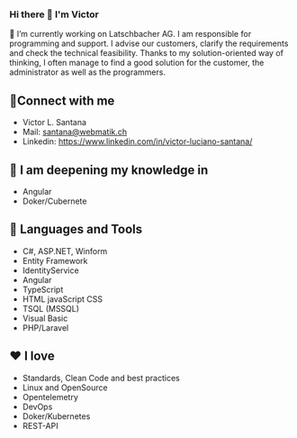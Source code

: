 ### Hi there 👋 I'm Victor

🔭 I’m currently working on Latschbacher AG. I am responsible for programming and support. I advise our customers, clarify the requirements and check the technical feasibility. Thanks to my solution-oriented way of thinking, I often manage to find a good solution for the customer, the administrator as well as the programmers. 


## 🔗Connect with me
- Victor L. Santana
- Mail: santana@webmatik.ch
- Linkedin: https://www.linkedin.com/in/victor-luciano-santana/

## 🌱 I am deepening my knowledge in
- Angular
- Doker/Cubernete

## 💬 Languages and Tools 
- C#, ASP.NET, Winform
- Entity Framework
- IdentityService
- Angular
- TypeScript
- HTML javaScript CSS
- TSQL (MSSQL)
- Visual Basic
- PHP/Laravel

## ❤ I love
- Standards, Clean Code and best practices 
- Linux and OpenSource
- Opentelemetry
- DevOps
- Doker/Kubernetes
- REST-API
